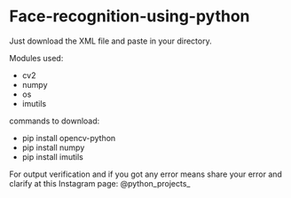 # Face-recognition-using-python
Just download the XML file and paste in your directory.

Modules used:
  - cv2
  - numpy
  - os
  - imutils
  
commands to download:
  - pip install opencv-python
  - pip install numpy
  - pip install imutils
  
For output verification and if you got any error means share your error and clarify at this Instagram page: @python_projects_
